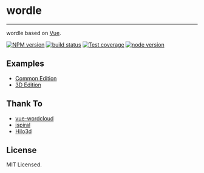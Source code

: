 # wordle

---

wordle based on [Vue](//github.com/vuejs/vue).

[![NPM version][npm-image]][npm-url]
[![build status][travis-image]][travis-url]
[![Test coverage][coveralls-image]][coveralls-url]
[![node version][node-image]][node-url]

[npm-image]: http://img.shields.io/npm/v/wordle.svg?style=flat-square
[npm-url]: http://npmjs.org/package/wordle
[travis-image]: https://img.shields.io/travis/xudafeng/wordle.svg?style=flat-square
[travis-url]: https://travis-ci.org/xudafeng/wordle
[coveralls-image]: https://img.shields.io/coveralls/xudafeng/wordle.svg?style=flat-square
[coveralls-url]: https://coveralls.io/r/xudafeng/wordle?branch=master
[node-image]: https://img.shields.io/badge/node.js-%3E=8-green.svg?style=flat-square
[node-url]: http://nodejs.org/download/

## Examples

- [Common Edition](https://xudafeng.github.io/wordle/)
- [3D Edition](https://xudafeng.github.io/wordle/3d.html)

## Thank To

- [vue-wordcloud](//github.com/feifang/vue-wordcloud)
- [jspiral](//github.com/xudafeng/jspiral)
- [Hilo3d](//github.com/hiloteam/Hilo3d)

## License

MIT Licensed.
